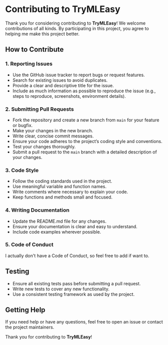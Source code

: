 # Contributing to TryMLEasy

Thank you for considering contributing to **TryMLEasy**! We welcome contributions of all kinds. By participating in this project, you agree to helping me make this project better. 

## How to Contribute

### 1. Reporting Issues

- Use the GitHub issue tracker to report bugs or request features.
- Search for existing issues to avoid duplicates.
- Provide a clear and descriptive title for the issue.
- Include as much information as possible to reproduce the issue (e.g., steps to reproduce, screenshots, environment details).

### 2. Submitting Pull Requests

- Fork the repository and create a new branch from `main` for your feature or bugfix.
- Make your changes in the new branch.
- Write clear, concise commit messages.
- Ensure your code adheres to the project’s coding style and conventions.
- Test your changes thoroughly.
- Submit a pull request to the `main` branch with a detailed description of your changes.

### 3. Code Style

- Follow the coding standards used in the project.
- Use meaningful variable and function names.
- Write comments where necessary to explain your code.
- Keep functions and methods small and focused.

### 4. Writing Documentation

- Update the README.md file for any changes.
- Ensure your documentation is clear and easy to understand.
- Include code examples wherever possible.

### 5. Code of Conduct

I actually don't have a Code of Conduct, so feel free to add if want to.

## Testing

- Ensure all existing tests pass before submitting a pull request.
- Write new tests to cover any new functionality.
- Use a consistent testing framework as used by the project.

## Getting Help

If you need help or have any questions, feel free to open an issue or contact the project maintainers.

Thank you for contributing to **TryMLEasy**!
